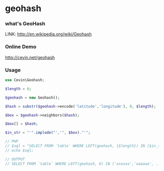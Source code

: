 geohash
=======

### what's GeoHash
LINK: http://en.wikipedia.org/wiki/Geohash

### Online Demo
http://cevin.net/geohash

### Usage


```php
use Cevin\Geohash;

$length = 6;

$geohash = new Geohash();

$hash = substr($geohash->encode('latitude','longitude'), 0, $length);

$box = $geohash->neighbors($hash);

$box[] = $hash;

$in_str = "'".implode("','", $box)."'";

// PHP
// $sql = "SELECT FROM `table` WHERE LEFT(geohash, {$length}) IN ($in_str)";
// echo $sql;

// OUTPUT
// SELECT FROM `table` WHERE LEFT(geohash, 6) IN ('xxxxxx','aaaaaa', ......)
```
